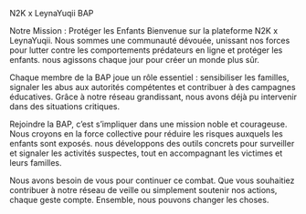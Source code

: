 N2K x LeynaYuqii BAP

Notre Mission : Protéger les Enfants
Bienvenue sur la plateforme N2K x LeynaYuqii. Nous sommes une communauté dévouée, unissant nos forces pour lutter contre les comportements prédateurs en ligne et protéger les enfants. nous agissons chaque jour pour créer un monde plus sûr.

Chaque membre de la BAP joue un rôle essentiel : sensibiliser les familles, signaler les abus aux autorités compétentes et contribuer à des campagnes éducatives. Grâce à notre réseau grandissant, nous avons déjà pu intervenir dans des situations critiques.

Rejoindre la BAP, c’est s’impliquer dans une mission noble et courageuse. Nous croyons en la force collective pour réduire les risques auxquels les enfants sont exposés. nous développons des outils concrets pour surveiller et signaler les activités suspectes, tout en accompagnant les victimes et leurs familles.

Nous avons besoin de vous pour continuer ce combat. Que vous souhaitiez contribuer à notre réseau de veille ou simplement soutenir nos actions, chaque geste compte. Ensemble, nous pouvons changer les choses.


